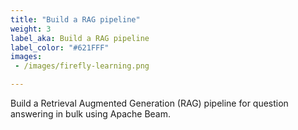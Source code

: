 ```yaml
---
title: "Build a RAG pipeline"
weight: 3
label_aka: Build a RAG pipeline
label_color: "#621FFF"
images:
 - /images/firefly-learning.png

---
```


Build a Retrieval Augmented Generation (RAG) pipeline for question answering in bulk using Apache Beam.